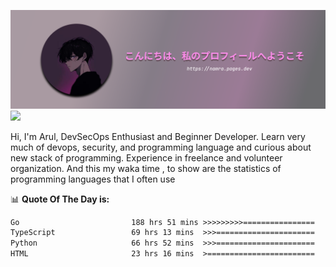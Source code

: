 ![banner](.github/profile-markdown.png)
<img src="https://user-images.githubusercontent.com/73097560/115834477-dbab4500-a447-11eb-908a-139a6edaec5c.gif"></p>

Hi, I'm Arul, DevSecOps Enthusiast and Beginner Developer. Learn very much of devops, security, and programming language and curious about new stack of programming. Experience in freelance and volunteer organization. And this my waka time , to show are the statistics of programming languages that I often use

📊 **Quote Of The Day is:**
<!--START_SECTION:waka-->

```txt
Go                         188 hrs 51 mins >>>>>>>>>================   37.56 %
TypeScript                 69 hrs 13 mins  >>>======================   13.77 %
Python                     66 hrs 52 mins  >>>======================   13.30 %
HTML                       23 hrs 16 mins  >========================   04.63 %
```

<!--END_SECTION:waka-->

